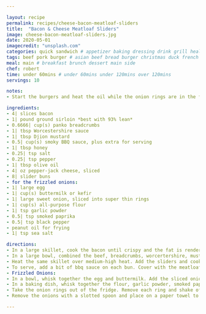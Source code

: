 ```yaml
---

layout: recipe
permalink: recipes/cheese-bacon-meatloaf-sliders 
title:  "Bacon & Cheese Meatloaf Sliders"
image: cheese-bacon-meatloaf-sliders.jpg 
date: 2020-05-01
imagecredit: "unsplash.com" 
categories: quick sandwich # appetizer baking dressing drink grill healthyish marinade oven pickling quick raw salad sandwich sauce snack soup
tags: beef pork burger # asian beef bread burger christmas duck french fruit indian italian mexican nuts pasta pork poultry rice seafood thanksgiving vegetarian
meal: main # breakfast brunch dessert main side
chef: robert 
time: under 60mins # under 60mins under 120mins over 120mins
servings: 10 

notes:
- Start the burgers and heat the oil while the onion rings are in the fridge. This way, it makes for a fairly “quick” meal, given the components.

ingredients:
- 4| slices bacon
- 1| pound ground sirloin *best with 93% lean*
- 0.6666| cup(s) panko breadcrumbs
- 1| tbsp Worcestershire sauce
- 1| tbsp Djion mustard
- 0.5| cup(s) smoky BBQ sauce, plus extra for serving
- 1| tbsp honey
- 0.25| tsp salt
- 0.25| tsp pepper
- 1| tbsp olive oil
- 4| oz pepper-jack cheese, sliced
- 8| slider buns
- for the frizzled onions:
- 1| large egg
- 1| cup(s) buttermilk or kefir
- 1| large sweet onion, sliced into super thin rings
- 1| cup(s) all-purpose flour
- 1| tsp garlic powder
- 0.5| tsp smoked paprika
- 0.5| tsp black pepper
- peanut oil for frying
- 1| tsp sea salt

directions:
- In a large skillet, cook the bacon until crispy and the fat is rendered. Once crispy, remove the bacon and place it on a paper towel to drain. Once cool, break it into thirds or fourths so it fits on the burgers. Pour most of the bacon fat out of the skillet, leaving just a little to cook the sliders in.
- In a large bowl, combined the beef, breadcrumbs, worcertershire, mustard, bbq sauce, honey, salt and pepper. Mix with your hands until the ingredients are dispersed and distributed. Form the mixture into 8 (depending on the serving size) equal patties.
- Heat the same skillet over medium-high heat. Add the sliders and cook until browned and crisp on both sides, about 3 to 4 minutes per side. Reduce the heat to low, cover the sliders with the cheese slices and cover the skillet until it melts.
- To serve, add a bit of bbq sauce on each bun. Cover with the meatloaf patty, a few pieces of bacon and the other bun top.
- Frizzled Onions:
- In a bowl, whisk together the egg and buttermilk. Add the sliced onion rings and cover them completely in the milk. Refrigerate for 30 minutes.
- In a baking dish, whisk together the flour, garlic powder, smoked paprika  and pepper. Heat a large saucepan over medium-high heat and fit it with a candy thermometer. Add enough peanut oil so you have a few inches to fry in. You want the temp of the oil to reach 180°C.
- Take the onion rings out of the fridge. Remove each ring and shake off the excess milk, then dredge it through the seasoned flour mixture. Add it to the oil and fry until it’s golden and crispy, about 2 to 3 minutes, flipping once or twice. 
- Remove the onions with a slotted spoon and place on a paper towel to drain the excess oil. Cover with salt while still hot!

--- 
```

